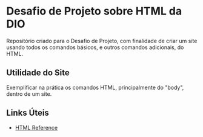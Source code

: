 # Desafio de Projeto sobre HTML da DIO
Repositório criado para o Desafio de Projeto, com finalidade de criar um site usando todos os comandos básicos, e outros comandos adicionais, do HTML.

## Utilidade do Site
Exemplificar na prática os comandos HTML, principalmente do "body", dentro de um site.

## Links Úteis
- [HTML Reference](https://www.w3schools.com/tags/default.asp)